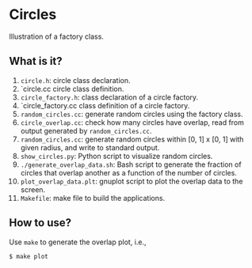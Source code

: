 # Circles
Illustration of a factory class.

## What is it?
1. `circle.h`: circle class declaration.
1. `circle.cc circle class definition.
1. `circle_factory.h`: class declaration of a circle factory.
1. `circle_factory.cc class definition of a circle factory.
1. `random_circles.cc`: generate random circles using the factory class.
1. `circle_overlap.cc`: check how many circles have overlap, read from
    output generated by `random_circles.cc`.
1. `random_circles.cc`: generate random circles within [0, 1] x [0, 1]
    with given radius, and write to standard output.
1. `show_circles.py`: Python script to visualize random circles.
1. `./generate_overlap_data.sh`: Bash script to generate the fraction of
    circles that overlap another as a function of the number of circles.
1. `plot_overlap_data.plt`: gnuplot script to plot the overlap data to the
    screen.
1. `Makefile`: make file to build the applications.

## How to use?
Use `make` to generate the overlap plot, i.e.,
```bash
$ make plot
```

